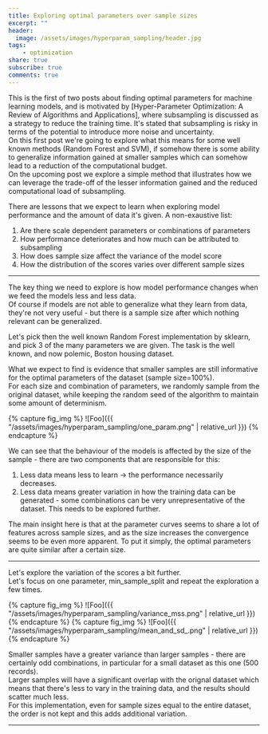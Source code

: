 ```yaml
---
title: Exploring optimal parameters over sample sizes  
excerpt: ""
header:
  image: /assets/images/hyperparam_sampling/header.jpg 
tags:
    - optimization 
share: true
subscribe: true
comments: true
---
```


This is the first of two posts about finding optimal parameters for machine learning models, and is motivated by [Hyper-Parameter Optimization: A Review of Algorithms
and Applications], where subsampling is discussed as a strategy to reduce the training time. It's stated that subsampling is risky in terms of the potential to introduce more noise and uncertainty.  
On this first post we're going to explore what this means for some well known methods (Random Forest and SVM), if somehow there is some ability to generalize information gained at smaller samples which can somehow lead to a reduction of the computational budget.  
On the upcoming post we explore a simple method that illustrates how we can leverage the trade-off of the lesser information gained and the reduced computational load of subsampling.

There are lessons that we expect to learn when exploring model performance and the amount of data it's given. A non-exaustive list:  
1. Are there scale dependent parameters or combinations of parameters  
2. How performance deteriorates and how much can be attributed to subsampling    
3. How does sample size affect the variance of the model score   
4. How the distribution of the scores varies over different sample sizes  

___

The key thing we need to explore is how model performance changes when we feed the models less and less data.   
Of course if models are not able to generalize what they learn from data, they're not very useful - but there is a sample size after which nothing relevant can be generalized.  

Let's pick then the well known Random Forest implementation by sklearn, and pick 3 of the many parameters we are given. The task is the well known, and now polemic, Boston housing dataset.  

What we expect to find is evidence that smaller samples are still informative for the optimal parameters of the dataset (sample size=100%).  
For each size and combination of parameters, we randomly sample from the original dataset, while keeping the random seed of the algorithm to maintain some amount of determinism.

{% capture fig_img %}
![Foo]({{ "/assets/images/hyperparam_sampling/one_param.png" | relative_url }})
{% endcapture %}
 

We can see that the behaviour of the models is affected by the size of the sample - there are two components that are responsible for this: 
1. Less data means less to learn -> the performance necessarily decreases.  
2. Less data means greater variation in how the training data can be generated - some combinations can be very unrepresentative of the dataset. This needs to be explored further.  

The main insight here is that at the parameter curves seems to share a lot of features across sample sizes, and as the size increases the convergence seems to be even more apparent. To put it simply, the optimal parameters are quite similar after a certain size.  

___

Let's explore the variation of the scores a bit further.  
Let's focus on one parameter, min_sample_split and repeat the exploration a few times.  

{% capture fig_img %}
![Foo]({{ "/assets/images/hyperparam_sampling/variance_mss.png" | relative_url }})
{% endcapture %}
{% capture fig_img %}
![Foo]({{ "/assets/images/hyperparam_sampling/mean_and_sd_.png" | relative_url }})
{% endcapture %}
 

Smaller samples have a greater variance than larger samples - there are certainly odd combinations, in particular for a small dataset as this one (500 records).  
Larger samples will have a significant overlap with the orignal dataset which means that there's less to vary in the training data, and the results should scatter much less.  
For this implementation, even for sample sizes equal to the entire dataset, the order is not kept and this adds additional variation.  
___